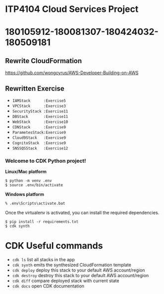 #  ITP4104 Cloud Services Project
#  180105912-180081307-180424032-180509181
## Rewrite CloudFormation
https://github.com/wongcyrus/AWS-Developer-Building-on-AWS
## Rewritten Exercise
* `IAMStack      :Exercise5`
* `VPCStack      :Exercise3`
* `SecurityStack :Exercise11`
* `DBStack       :Exercise11`
* `WebStack      :Exercise10`
* `CDNStack      :Exercise9`
* `ParametesStack:Exercise9`
* `Cloud9Stack   :Exercise9`
* `CognitoStack  :Exercise9`
* `SNSSQSStack   :Exercise12`

### Welcome to CDK Python project!

**Linux/Mac platform**

```
$ python -m venv .env
$ source .env/bin/activate
```

**Windows platform**

```
% .env\Scripts\activate.bat
```

Once the virtualenv is activated, you can install the required dependencies.

```
$ pip install -r requirements.txt
$ cdk synth
```

# CDK Useful commands

 * `cdk ls`          list all stacks in the app
 * `cdk synth`       emits the synthesized CloudFormation template
 * `cdk deploy`      deploy this stack to your default AWS account/region
 * `cdk destroy`     destroy this stack to your default AWS account/region
 * `cdk diff`        compare deployed stack with current state
 * `cdk docs`        open CDK documentation
